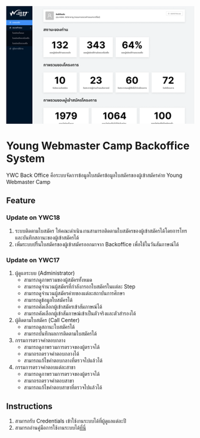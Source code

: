 <center><img src="docs/Dashboard.png" /></center>
<h1>Young Webmaster Camp Backoffice System</h1>
<p>YWC Back Office คือระบบจัดการข้อมูลใบสมัครข้อมูลใบสมัครของผู้เข้าสมัครค่าย Young Webmaster Camp</p>

## Feature

### Update on YWC18
1. ระบบติดตามใบสมัคร ให้คณะดำเนินงานสามารถติดตามใบสมัครของผู้เข้าสมัครได้โดยการโทร และบันทึกสถานะของผู้เข้าสมัครได้
2. เพิ่มระบบปริ้นใบสมัครของผู้เข้าสมัครออกมาจาก Backoffice เพื่อใช้ในวันสัมภาษณ์ได้

### Update on YWC17
1. ผู้ดูแลระบบ (Administrator)
   - สามารภดูภาพรวมของผู้สมัครทั้งหมด
   - สามารถดูจำนวนผู้สมัครที่กำลังกรอกใบสมัครในแต่ละ Step
   - สามารถดูจำนวนผู้สมัครค่ายของแต่ละสถาบันการศึกษา
   - สามารถดูข้อมูลใบสมัครได้
   - สามารถคัดเลือกผู้เข้าสมัครเข้าสัมภาษณ์ได้
   - สามารถคัดเลือกผู้เข้าสัมภาษณ์เข้าเป็นตัวจริงและตัวสำรองได้
2. ผู้ติดตามใบสมัคร (Call Center)
   - สามารถดูสถานะใบสมัครได้
   - สามารถบันทึกผลการติดตามใบสมัครได้
3. กรรมการตรวจคำตอบกลาง
   - สามารถดูภาพรวมการตรวจของผู้ตรวจได้
   - สามาถรถตรวจคำตอบกลางได้
   - สามารถแก้ไขคำตอบกลางที่ตรวจไปแล้วได้
4. กรรมการตรวจคำตอบแต่ละสาขา
   - สามารถดูภาพรวมการตรวจของผู้ตรวจได้
   - สามาถรถตรวจคำตอบสาขา
   - สามารถแก้ไขคำตอบสาขาที่ตรวจไปแล้วได้

## Instructions
1. สามารถรับ Credentials เข้าใช้งานระบบได้ที่ผู้ดูแลแต่ละปี
2. สามารถอ่านคู่มือการใช้งานระบบได้<a href="https://drive.google.com/file/d/1-I-YRvyOpbPP1-UoWFgHtcyd70tCrAK8/view?usp=sharing">ที่นี่</a>
